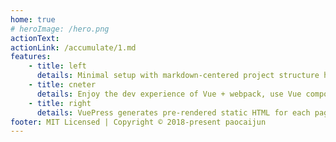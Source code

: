 ```yaml
---
home: true
# heroImage: /hero.png
actionText:
actionLink: /accumulate/1.md
features:
    - title: left
      details: Minimal setup with markdown-centered project structure helps you focus on writing.
    - title: cneter
      details: Enjoy the dev experience of Vue + webpack, use Vue components in markdown, and develop custom themes with Vue.
    - title: right
      details: VuePress generates pre-rendered static HTML for each page, and runs as an SPA once a page is loaded.
footer: MIT Licensed | Copyright © 2018-present paocaijun
---
```




